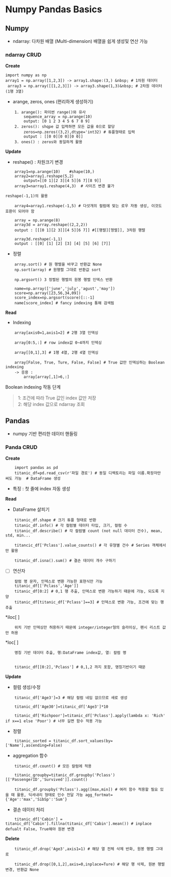 # Numpy Pandas Basics

## Numpy

* ndarray: 다차원 배열 (Multi-dimension) 배열을 쉽게 생성및 연산 가능

### ndarray CRUD
**Create**

``` 
import numpy as np
array1 = np.array([1,2,3]) -> array1.shape:(3,) &nbsp; # 1차원 데이터    
 array3 = np.array([[1,2,3]]) -> array3.shape(1,3)&nbsp; # 2차원 데이터 (1행 3열)
```
* arange, zeros, ones (편리하게 생성하기)   
```
    1. arange(): 파이썬 range()와 유사
        sequence_array = np.arange(10)
        output: [0 1 2 3 4 5 6 7 8 9]
    2. zeros(): shqpe 값 입력하면 모든 값을 0으로 할당
        zeros=np.zeros((3,2),dtype='int32) # 튜플형태로 입력
        output : [[0 0][0 0][0 0]]
    3. ones() : zeros와 동일하게 활용
``` 

**Update**

* reshape() : 차원크기 변경
```
    array1=np.arange(10)    #shape(10,)
    array2=array1.reshape(5,2)
        output=[[0 1][2 3][4 5][6 7][8 9]]
    array3=narray1.reshape(4,3)  # 사이즈 변경 불가
```
    reshape(-1,1)의 활용
```
    array4=array1.reshape(-1,5) # 다섯개의 컬럼에 맞는 로우 자동 생성, 이것도 호환이 되어야 함

    array = np.arange(8)
    array3d = array.reshape((2,2,2))
    output : [[[0 1][2 3]][4 5][6 7]] #[[행렬][헹렬]], 3차원 행렬

    array3d.reshape(-1,1)
    output : [[0] [1] [2] [3] [4] [5] [6] [7]]
```
* 정렬
```
    array.sort() # 원 행렬을 바꾸고 반환값 None
    np.sort(array) # 원행렬 그대로 반환값 sort

    np.argsort() 3 정렬된 행렬의 원봉 행렬 인덱스 반환
    
    name=np.array(['june','july','agust','may'])
    score=np.array([23,56,34,09])
    score_index=np.argsort(score)[::-1]
    name[score_index] # fancy indexing 통해 검색됨

```

**Read**
* Indexing
```
    array[axis0=1,axis1=2] # 2행 3열 인덱싱

    array[0:5,:] # row index값 0~4까지 인덱싱

    array[[0,1],3] # 1행 4열, 2행 4열 인덱싱

    array[False, True, Ture, False, False] # True 값만 인덱싱하는 Boolean indexing
    -> 응용 : 
        array[array[,1]>6,:]
```
Boolean indexing 작동 단계
> 1: 조건에 따라 True 값인 index 값만 저장  
  2: 해당 index 값으로 ndarray 조회

## Pandas
* numpy 기반 편리한 데이터 핸들링
### Panda CRUD
**Create**
```
    import pandas as pd
    titanic_df=pd.read_csv(r'파일 경로') # 동일 디렉토리는 파일 이름.확장자만 써도 가능  # DataFrame 생성
```
* 특징 : 첫 줄에 index 자동 생성  

**Read**
* DataFrame 살피기
```
    titanic_df.shape # 크기 튜플 형태로 반환
    titanic_df.info() # 각 컬럼별 데이터 타입, 크기, 컬럼 수
    titanic_df.describe() # 각 컬럼별 count (not null 데이터 건수), mean, std, min...

    titancic_df['Pclass'].value_counts() # 각 유형별 건수 # Series 객체에서만 활용

    titanic_df.isna().sum() # 결손 데이터 개수 구하기
``` 
* [ ] 연산자
```
    칼럼 명 문자, 인덱스로 변환 가능한 표현식만 가능
    titanic_df[['Pclass','Age']]
    titanic_df[0:2] # 0,1 행 추출, 인덱스로 변환 가능하기 때문에 가능, 되도록 지양
    titanic_df[titanic_df['Pclass']==3] # 인덱스로 변환 가능, 조건에 맞는 행 추출
```
*iloc[ ]
```
    위치 기반 인덱싱만 허용하기 때문에 integer/integer형의 슬라이싱, 팬시 리스트 값만 허용

```
*loc[ ]
```
    명칭 기반 데이터 추출, 행:DataFrame index값, 열: 칼럼 명

    
    titanic_df[[0:2],'Pclass'] # 0,1,2 까지 포함, 명칭기반이기 때문
```
**Update**
* 컬럼 생성/수정
```
    titanic_df['Age3']=3 # 해당 컬럼 네임 없으므로 새로 생성

    titanic_df['Age30']=titanic_df['Age3']*10

    titanic_df['Richpoor']=titanic_df['Pclass'].apply(lambda x: 'Rich' if x==1 else 'Poor') # 너무 길면 함수 적용 가능
```
* 정렬
```
    titanic_sorted = titanic_df.sort_values(by=['Name'],ascending=False)
```
* aggregation 함수
```
    titanic_df.count() # 모든 칼럼에 적용

    titanic_groupby=titanic_df.groupby('Pclass')[['PassengerID','Survived']].count()

    titanic_df.groupby('Pclass').agg([max,min]) # 여러 함수 적용할 필요 있을 때 활용, 딕셔내리 형태로 인수 전달 가능 agg_fortmat={'Age':'max','SibSp':'Sum'}
```
* 결손 데이터 처리
```
    titanic_df['Cabin'] = titanic_df['Cabin'].fillna(titanic_df['Cabin'].mean()) # inplace defualt False, True해야 원본 변경
```
**Delete**
```
    titanic_df.drop('Age3',axis1=1) # 해당 열 전체 삭제 반화, 원봉 행렬 그대로
    
    titanic_df.drop([0,1,2],axis=0,inplace=Ture) # 해당 행 삭제, 원본 행렬 변경, 반환값 None
```